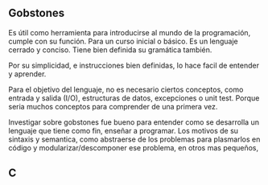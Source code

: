 ## Gobstones

Es útil como herramienta para introducirse al mundo de la programación, cumple con su función. Para un curso inicial o básico. Es un lenguaje cerrado y conciso. Tiene bien definida su gramática también.

Por su simplicidad, e instrucciones bien definidas, lo hace facil de entender y aprender.

Para el objetivo del lenguaje, no es necesario ciertos conceptos, como entrada y salida (I/O), estructuras de datos,  excepciones o unit test. Porque seria muchos conceptos para comprender de una primera vez.

Investigar sobre gobstones fue bueno para entender como se desarrolla un lenguaje que tiene como fin, enseñar a programar. Los motivos de su sintaxis y semantica, como abstraerse de los problemas para plasmarlos en código y modularizar/descomponer ese problema, en otros mas pequeños,


## C
